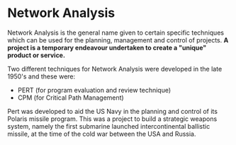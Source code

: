 Network Analysis
=========================
Network Analysis is the general name given to certain specific techniques which can be used for the planning, management and control of projects. **A project is a temporary endeavour undertaken to create a "unique" product or service.**

Two different techniques for Network Analysis were developed in the late 1950's and these were: 
- PERT (for program evaluation and review technique) 
- CPM (for Critical Path Management)

Pert was developed to aid the US Navy in the planning and control of its Polaris missile program. This was a project to build a strategic weapons system, namely the first submarine launched intercontinental ballistic missile, at the time of the cold war between the USA and Russia.


